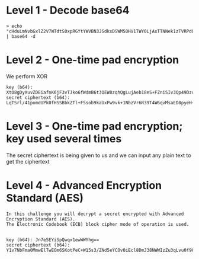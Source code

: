 # Level 1 - Decode base64

```{sh}
> echo "cHduLmNvbGxlZ2V7WTdtS0xpRGYtYWVBN3JSdkxDSWM5OHV1TWY0LjAxTTNNek1zTVRPd0V6V30K" | base64 -d
```

# Level 2 - One-time pad encryption

We perform XOR

```{md}
key (b64): XtO8gDyXuvZDEiafnK6jF3vTJko6fWdmB6t3OEW8zqhQgLujAeb18eS+FZniSIv3Qp49DzrpJPE1
secret ciphertext (b64): LqTSrl/41pomdUPk0fHSSBbkZTl+FSsob9kaUxPw9vk+1NbzVr6R39T4W6qvMsaED8pyeH+Tc4w/
```

# Level 3 - One-time pad encryption; key used several times

The secret ciphertext is being given to us and we can input any plain text 
to get the ciphertext

# Level 4 - Advanced Encryption Standard (AES)

```{md}
In this challenge you will decrypt a secret encrypted with Advanced Encryption Standard (AES).
The Electronic Codebook (ECB) block cipher mode of operation is used.


key (b64): Jn7e5EYiSpQwqx1ewWWYhg==
secret ciphertext (b64): Y1v7NbFma0MmwElTwEOm6SKotPeC+W15s3/ZNd5eYCOv0iEcl8DmJ38NWWIzZu3qLvu0f9HAVeLASjlwPVOwuQ==
```



